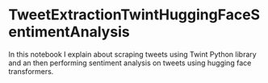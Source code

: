 # TweetExtractionTwintHuggingFaceSentimentAnalysis
In this notebook  I explain about scraping tweets using Twint Python library and an then performing sentiment analysis on tweets using hugging face transformers.
